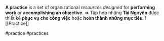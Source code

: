 **A practice** is a set of organizational *resources designed* for **performing work** or **accomplishing an objective**.
=> Tập hợp những **Tài Nguyên** được thiết kế **phục vụ cho công việc** hoặc **hoàn thành những mục tiêu**. 
![[Practice]]

#practice #practices